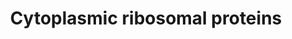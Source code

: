 ---
annotations:
- id: PW:0001066
  parent: regulatory pathway
  type: Pathway Ontology
  value: ribosome biogenesis pathway
authors:
- Kdahlquist
- MaintBot
- Christine Chichester
- Khanspers
- Mkutmon
- Eweitz
citedin:
- link: PMC9792465
  title: Single-cell transcriptomics of the goldfish retina reveals genetic divergence
    in the asymmetrically evolved subgenomes after allotetraploidization (2022)
- link: PMC12309373
  title: 'Cluefish: mining the dark matter of transcriptional data series with over-representation
    analysis enhanced by aggregated biological prior knowledge (2025)'
description: A ribosomal protein is any of the proteins that, in conjunction with
  rRNA, make up the ribosomal subunits involved in the cellular process of translation.
  Ribosomal proteins are among the most highly conserved proteins across all life
  forms.
last-edited: 2021-05-14
organisms:
- Danio rerio
redirect_from:
- /index.php/Pathway:WP324
- /instance/WP324
revision: null
schema-jsonld:
- '@context': https://schema.org/
  '@id': https://wikipathways.github.io/pathways/WP324.html
  '@type': Dataset
  creator:
    '@type': Organization
    name: WikiPathways
  description: A ribosomal protein is any of the proteins that, in conjunction with
    rRNA, make up the ribosomal subunits involved in the cellular process of translation.
    Ribosomal proteins are among the most highly conserved proteins across all life
    forms.
  keywords:
  - rpl10
  - rpl10a
  - rpl11
  - rpl12
  - rpl13
  - rpl13a
  - rpl14
  - rpl15
  - rpl17
  - rpl18
  - rpl18a
  - rpl19
  - rpl21
  - rpl22
  - rpl23
  - rpl23a
  - rpl24
  - rpl26
  - rpl27
  - rpl27a
  - rpl28l
  - rpl29
  - rpl3
  - rpl30
  - rpl31
  - rpl32
  - rpl34
  - rpl35
  - rpl35a
  - rpl36
  - rpl36a
  - rpl37
  - rpl37a
  - rpl38
  - rpl39
  - rpl4
  - rpl40
  - rpl41
  - rpl5a
  - rpl5b
  - rpl6
  - rpl7
  - rpl7a
  - rpl8
  - rpl9
  - rplp0
  - rplp1
  - rplp2
  - rps10
  - rps11
  - rps12
  - rps13
  - rps14
  - rps15
  - rps15a
  - rps16
  - rps17
  - rps18
  - rps19
  - rps2
  - rps20
  - rps21
  - rps23
  - rps24
  - rps25
  - rps26
  - rps27
  - rps27a
  - rps28
  - rps29
  - rps3
  - rps30
  - rps3a
  - rps4x
  - rps5
  - rps6
  - rps7
  - rps8
  - rps8b
  - rps9
  - rpsa
  license: CC0
  name: Cytoplasmic ribosomal proteins
seo: CreativeWork
title: Cytoplasmic ribosomal proteins
wpid: WP324
---